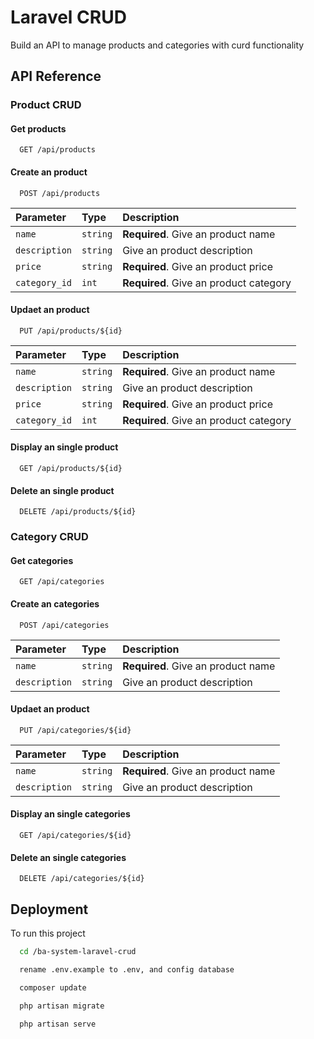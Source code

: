 # Laravel CRUD

Build an API to manage products and categories with curd functionality

## API Reference

### Product CRUD

#### Get products

```http
  GET /api/products
```

#### Create an product

```http
  POST /api/products
```

| Parameter     | Type     | Description                            |
| :------------ | :------- | :------------------------------------- |
| `name`        | `string` | **Required**. Give an product name     |
| `description` | `string` | Give an product description            |
| `price`       | `string` | **Required**. Give an product price    |
| `category_id` | `int`    | **Required**. Give an product category |

#### Updaet an product

```http
  PUT /api/products/${id}
```

| Parameter     | Type     | Description                            |
| :------------ | :------- | :------------------------------------- |
| `name`        | `string` | **Required**. Give an product name     |
| `description` | `string` | Give an product description            |
| `price`       | `string` | **Required**. Give an product price    |
| `category_id` | `int`    | **Required**. Give an product category |

#### Display an single product

```http
  GET /api/products/${id}
```

#### Delete an single product

```http
  DELETE /api/products/${id}
```

### Category CRUD

#### Get categories

```http
  GET /api/categories
```

#### Create an categories

```http
  POST /api/categories
```

| Parameter     | Type     | Description                        |
| :------------ | :------- | :--------------------------------- |
| `name`        | `string` | **Required**. Give an product name |
| `description` | `string` | Give an product description        |

#### Updaet an product

```http
  PUT /api/categories/${id}
```

| Parameter     | Type     | Description                        |
| :------------ | :------- | :--------------------------------- |
| `name`        | `string` | **Required**. Give an product name |
| `description` | `string` | Give an product description        |

#### Display an single categories

```http
  GET /api/categories/${id}
```

#### Delete an single categories

```http
  DELETE /api/categories/${id}
```

## Deployment

To run this project

```bash
  cd /ba-system-laravel-crud
```

```bash
  rename .env.example to .env, and config database
```

```bash
  composer update
```

```bash
  php artisan migrate
```

```bash
  php artisan serve
```

